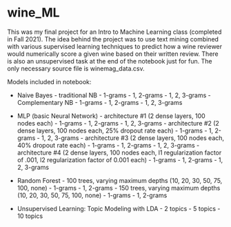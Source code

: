 # wine_ML

This was my final project for an Intro to Machine Learning class (completed in Fall 2021). The idea behind the project was to use text mining combined with various supervised learning techniques to predict how a wine reviewer would numerically score a given wine based on their written review. There is also an unsupervised task at the end of the notebook just for fun. The only necessary source file is winemag_data.csv.

Models included in notebook:
- Naive Bayes
      - traditional NB
            - 1-grams
            - 1, 2-grams
            - 1, 2, 3-grams
      - Complementary NB
            - 1-grams
            - 1, 2-grams
            - 1, 2, 3-grams

- MLP (basic Neural Network)
      - architecture #1 (2 dense layers, 100 nodes each)
            - 1-grams
            - 1, 2-grams
            - 1, 2, 3-grams
      - architecture #2 (2 dense layers, 100 nodes each, 25% dropout rate each)
            - 1-grams
            - 1, 2-grams
            - 1, 2, 3-grams
      - architecture #3 (2 dense layers, 100 nodes each, 40% dropout rate each)
            - 1-grams
            - 1, 2-grams
            - 1, 2, 3-grams
      - architecture #4 (2 dense layers, 100 nodes each, l1 regularization factor of .001, l2 regularization factor of 0.001 each)
            - 1-grams
            - 1, 2-grams
            - 1, 2, 3-grams

- Random Forest
      - 100 trees, varying maximum depths (10, 20, 30, 50, 75, 100, none)
            - 1-grams
            - 1, 2-grams
      - 150 trees, varying maximum depths (10, 20, 30, 50, 75, 100, none)
            - 1-grams
            - 1, 2-grams

- Unsupervised Learning: Topic Modeling with LDA
      - 2 topics
      - 5 topics
      - 10 topics
